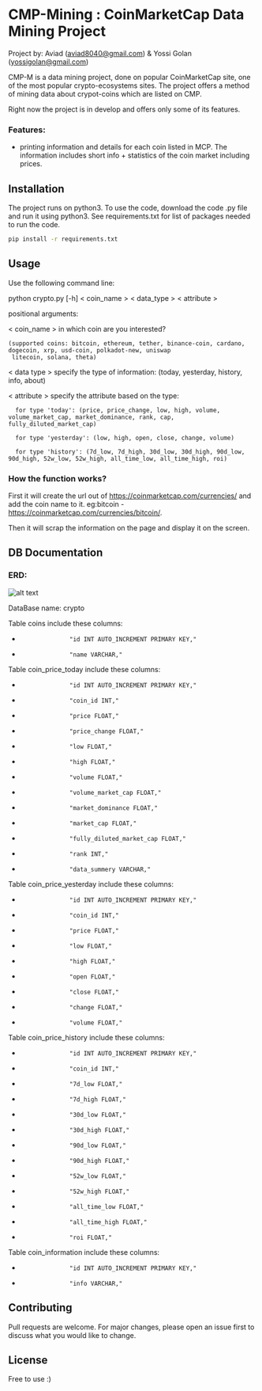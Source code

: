 # CMP-Mining : CoinMarketCap Data Mining Project
Project by: Aviad (aviad8040@gmail.com) & Yossi Golan (yossigolan@gmail.com)

CMP-M is a data mining project, done on popular CoinMarketCap site, one of the most popular crypto-ecosystems sites.
The project offers a method of mining data about crypot-coins which are listed on CMP.

Right now the project is in develop and offers only some of its features.

### Features:
- printing information and details for each coin listed in MCP. The information includes short info + statistics of the coin market including prices.

## Installation

The project runs on python3.
To use the code, download the code .py file and run it using python3.
See requirements.txt for list of packages needed to run the code.

```bash
pip install -r requirements.txt 
```

## Usage

Use the following command line:

python crypto.py [-h] < coin_name > < data_type > < attribute >
  
positional arguments:
  
  < coin_name >  in which coin are you interested?
    
    (supported coins: bitcoin, ethereum, tether, binance-coin, cardano, dogecoin, xrp, usd-coin, polkadot-new, uniswap
     litecoin, solana, theta)
    
  < data type >  specify the type of information: (today, yesterday, history, info, about)
      
  < attribute >  specify the attribute based on the type:
    
      for type 'today': (price, price_change, low, high, volume, volume_market_cap, market_dominance, rank, cap, fully_diluted_market_cap)
    
      for type 'yesterday': (low, high, open, close, change, volume)
    
      for type 'history': (7d_low, 7d_high, 30d_low, 30d_high, 90d_low, 90d_high, 52w_low, 52w_high, all_time_low, all_time_high, roi)

### How the function works?

First it will create the url out of https://coinmarketcap.com/currencies/ and add the coin name to it. 
eg:bitcoin - https://coinmarketcap.com/currencies/bitcoin/.

Then it will scrap the information on the page and display it on the screen.

## DB Documentation

### ERD:

![alt text](https://github.com/yossigolan/data-mining-project/blob/main/MiningProject.png)

DataBase name: crypto

Table coins include these columns:
-                   "id INT AUTO_INCREMENT PRIMARY KEY," 
-                   "name VARCHAR,"
                   
Table coin_price_today include these columns:
-                   "id INT AUTO_INCREMENT PRIMARY KEY," 
-                   "coin_id INT," 
-                   "price FLOAT," 
-                   "price_change FLOAT," 
-                   "low FLOAT," 
-                   "high FLOAT," 
-                   "volume FLOAT," 
-                   "volume_market_cap FLOAT," 
-                   "market_dominance FLOAT," 
-                   "market_cap FLOAT," 
-                   "fully_diluted_market_cap FLOAT," 
-                   "rank INT," 
-                   "data_summery VARCHAR," 
                   
Table coin_price_yesterday include these columns:
-                   "id INT AUTO_INCREMENT PRIMARY KEY," 
-                   "coin_id INT," 
-                   "price FLOAT," 
-                   "low FLOAT," 
-                   "high FLOAT," 
-                   "open FLOAT," 
-                   "close FLOAT," 
-                   "change FLOAT," 
-                   "volume FLOAT,"              

Table coin_price_history include these columns:
-                   "id INT AUTO_INCREMENT PRIMARY KEY," 
-                   "coin_id INT," 
-                   "7d_low FLOAT," 
-                   "7d_high FLOAT," 
-                   "30d_low FLOAT," 
-                   "30d_high FLOAT," 
-                   "90d_low FLOAT," 
-                   "90d_high FLOAT," 
-                   "52w_low FLOAT," 
-                   "52w_high FLOAT," 
-                   "all_time_low FLOAT," 
-                   "all_time_high FLOAT," 
-                   "roi FLOAT," 

Table coin_information include these columns:
-                   "id INT AUTO_INCREMENT PRIMARY KEY," 
-                   "info VARCHAR," 

## Contributing
Pull requests are welcome. For major changes, please open an issue first to discuss what you would like to change.


## License
Free to use :)
